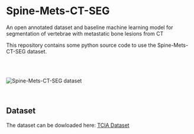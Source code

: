 # Spine-Mets-CT-SEG
An open annotated dataset and baseline machine learning model for segmentation of vertebrae with metastatic bone lesions from CT

This repository contains some python source code to use the Spine-Mets-CT-SEG dataset.

<br /><br />

![Spine-Mets-CT-SEG dataset](https://www.cancerimagingarchive.net/wp-content/uploads/Spine-Mets-CT-SEG_selected_image.png)


<br />

## Dataset
The dataset can be dowloaded here: [TCIA Dataset]([https://drive.google.com/drive/folders/1T2NS_BftaxE6yYZj3I1LdspuqNKwSyCl?usp=sharing](https://www.cancerimagingarchive.net/collection/spine-mets-ct-seg/)) 
